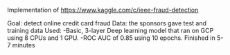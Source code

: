 Implementation of https://www.kaggle.com/c/ieee-fraud-detection

Goal: detect online credit card fraud 
Data: the sponsors gave test and training data
Used:
-Basic, 3-layer Deep learning model that ran on GCP using 8 CPUs and 1 GPU.
-ROC AUC of 0.85 using 10 epochs. Finished in 5-7 minutes

